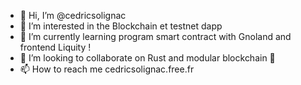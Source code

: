 - 👋 Hi, I’m @cedricsolignac
- 👀 I’m interested in the Blockchain et testnet dapp
- 🌱 I’m currently learning program smart contract with Gnoland and frontend Liquity !
- 💞️ I’m looking to collaborate on Rust and modular blockchain 🦀
- 📫 How to reach me cedricsolignac.free.fr

<!---
cedricsolignac/cedricsolignac is a ✨ special ✨ repository because its `README.md` (this file) appears on your GitHub profile.
You can click the Preview link to take a look at your changes.
--->
